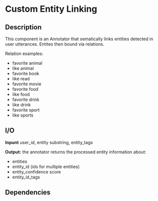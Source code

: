 # Custom Entity Linking

## Description
This component is an Annotator that sematically links entities detected in user utterances. Entites then bound via relations.

Relation examples:
- favorite animal
- like animal
- favorite book
- like read
- favorite movie
- favorite food
- like food
- favorite drink
- like drink
- favorite sport
- like sports


## I/O

**Inpunt**
user_id, entity substring, entity_tags

**Output:** 
the annotator returns the processed entity information about:

- entities
- entity_id (ids for multiple entities)
- entity_confidence score
- entity_id_tags
  
## Dependencies
